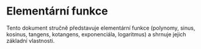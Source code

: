 # Elementární funkce

Tento dokument stručně představuje elementární funkce (polynomy, sinus, kosinus, tangens, kotangens, exponenciála, logaritmus) a shrnuje jejich základní vlastnosti.
